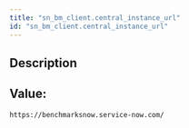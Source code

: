 ```yaml
---
title: "sn_bm_client.central_instance_url"
id: "sn_bm_client.central_instance_url"
---
```

## Description



## Value: 
```
https://benchmarksnow.service-now.com/
```